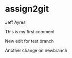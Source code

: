 # assign2git
Jeff Ayres

This is my first comment 

New edit for test branch 

Another change on newbranch